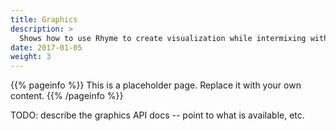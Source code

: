 ```yaml
---
title: Graphics
description: >
  Shows how to use Rhyme to create visualization while intermixing with other regular data processing.
date: 2017-01-05
weight: 3
---
```


{{% pageinfo %}}
This is a placeholder page. Replace it with your own content.
{{% /pageinfo %}}

TODO: describe the graphics API docs -- point to what is available, etc.